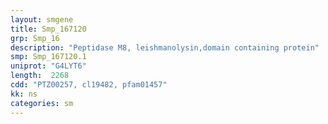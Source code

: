 ```yaml
---
layout: smgene
title: Smp_167120
grp: Smp_16
description: "Peptidase M8, leishmanolysin,domain containing protein"
smp: Smp_167120.1
uniprot: "G4LYT6"
length:  2268
cdd: "PTZ00257, cl19482, pfam01457"
kk: ns
categories: sm
---
```

